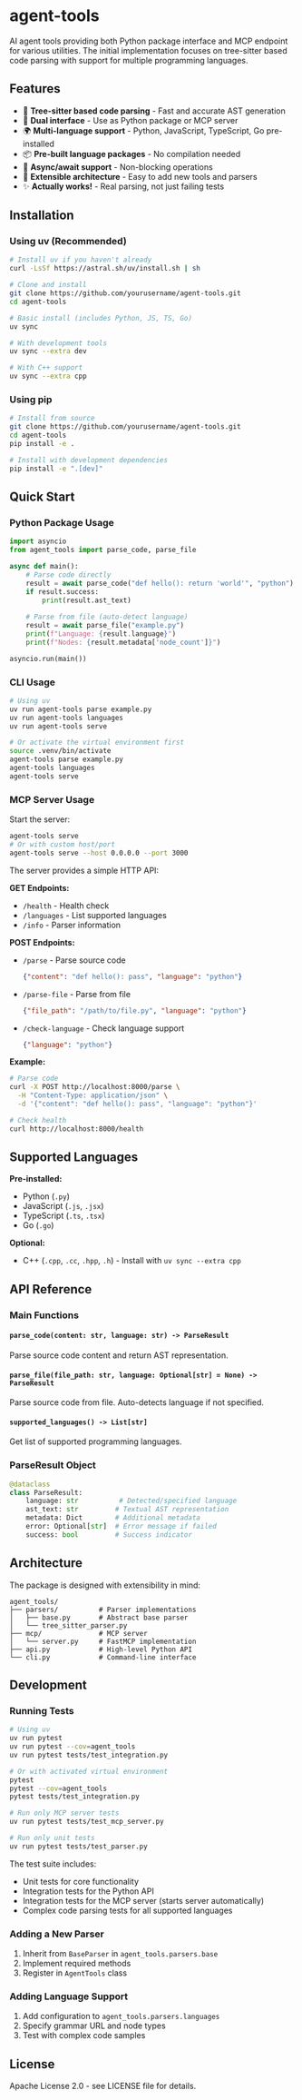 # agent-tools

AI agent tools providing both Python package interface and MCP endpoint for various utilities. The initial implementation focuses on tree-sitter based code parsing with support for multiple programming languages.

## Features

- 🌳 **Tree-sitter based code parsing** - Fast and accurate AST generation
- 🔧 **Dual interface** - Use as Python package or MCP server
- 🌍 **Multi-language support** - Python, JavaScript, TypeScript, Go pre-installed
- 📦 **Pre-built language packages** - No compilation needed
- 🚀 **Async/await support** - Non-blocking operations
- 🔌 **Extensible architecture** - Easy to add new tools and parsers
- ✨ **Actually works!** - Real parsing, not just failing tests

## Installation

### Using uv (Recommended)

```bash
# Install uv if you haven't already
curl -LsSf https://astral.sh/uv/install.sh | sh

# Clone and install
git clone https://github.com/yourusername/agent-tools.git
cd agent-tools

# Basic install (includes Python, JS, TS, Go)
uv sync

# With development tools
uv sync --extra dev

# With C++ support
uv sync --extra cpp
```

### Using pip

```bash
# Install from source
git clone https://github.com/yourusername/agent-tools.git
cd agent-tools
pip install -e .

# Install with development dependencies
pip install -e ".[dev]"
```

## Quick Start

### Python Package Usage

```python
import asyncio
from agent_tools import parse_code, parse_file

async def main():
    # Parse code directly
    result = await parse_code("def hello(): return 'world'", "python")
    if result.success:
        print(result.ast_text)
    
    # Parse from file (auto-detect language)
    result = await parse_file("example.py")
    print(f"Language: {result.language}")
    print(f"Nodes: {result.metadata['node_count']}")

asyncio.run(main())
```

### CLI Usage

```bash
# Using uv
uv run agent-tools parse example.py
uv run agent-tools languages
uv run agent-tools serve

# Or activate the virtual environment first
source .venv/bin/activate
agent-tools parse example.py
agent-tools languages
agent-tools serve
```

### MCP Server Usage

Start the server:
```bash
agent-tools serve
# Or with custom host/port
agent-tools serve --host 0.0.0.0 --port 3000
```

The server provides a simple HTTP API:

**GET Endpoints:**
- `/health` - Health check
- `/languages` - List supported languages
- `/info` - Parser information

**POST Endpoints:**
- `/parse` - Parse source code
  ```json
  {"content": "def hello(): pass", "language": "python"}
  ```
- `/parse-file` - Parse from file
  ```json
  {"file_path": "/path/to/file.py", "language": "python"}
  ```
- `/check-language` - Check language support
  ```json
  {"language": "python"}
  ```

**Example:**
```bash
# Parse code
curl -X POST http://localhost:8000/parse \
  -H "Content-Type: application/json" \
  -d '{"content": "def hello(): pass", "language": "python"}'

# Check health
curl http://localhost:8000/health
```

## Supported Languages

**Pre-installed:**
- Python (`.py`)
- JavaScript (`.js`, `.jsx`)
- TypeScript (`.ts`, `.tsx`)
- Go (`.go`)

**Optional:**
- C++ (`.cpp`, `.cc`, `.hpp`, `.h`) - Install with `uv sync --extra cpp`

## API Reference

### Main Functions

#### `parse_code(content: str, language: str) -> ParseResult`
Parse source code content and return AST representation.

#### `parse_file(file_path: str, language: Optional[str] = None) -> ParseResult`
Parse source code from file. Auto-detects language if not specified.

#### `supported_languages() -> List[str]`
Get list of supported programming languages.

### ParseResult Object

```python
@dataclass
class ParseResult:
    language: str          # Detected/specified language
    ast_text: str         # Textual AST representation
    metadata: Dict        # Additional metadata
    error: Optional[str]  # Error message if failed
    success: bool         # Success indicator
```

## Architecture

The package is designed with extensibility in mind:

```
agent_tools/
├── parsers/          # Parser implementations
│   ├── base.py       # Abstract base parser
│   └── tree_sitter_parser.py
├── mcp/              # MCP server
│   └── server.py     # FastMCP implementation
├── api.py            # High-level Python API
└── cli.py            # Command-line interface
```

## Development

### Running Tests

```bash
# Using uv
uv run pytest
uv run pytest --cov=agent_tools
uv run pytest tests/test_integration.py

# Or with activated virtual environment
pytest
pytest --cov=agent_tools
pytest tests/test_integration.py

# Run only MCP server tests
uv run pytest tests/test_mcp_server.py

# Run only unit tests
uv run pytest tests/test_parser.py
```

The test suite includes:
- Unit tests for core functionality
- Integration tests for the Python API
- Integration tests for the MCP server (starts server automatically)
- Complex code parsing tests for all supported languages

### Adding a New Parser

1. Inherit from `BaseParser` in `agent_tools.parsers.base`
2. Implement required methods
3. Register in `AgentTools` class

### Adding Language Support

1. Add configuration to `agent_tools.parsers.languages`
2. Specify grammar URL and node types
3. Test with complex code samples

## License

Apache License 2.0 - see LICENSE file for details.

